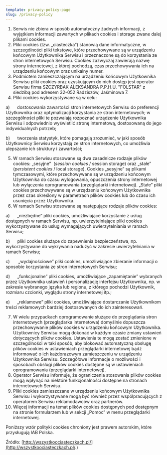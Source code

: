 ```yaml
---
template: privacy-policy-page
slug: /privacy-policy
---
```


1. Serwis nie zbiera w sposób automatyczny żadnych informacji, z wyjątkiem informacji zawartych w plikach cookies i storage zwane dalej plikami cookies.
2. Pliki cookies (tzw. „ciasteczka”) stanowią dane informatyczne, w szczególności pliki tekstowe, które przechowywane są w urządzeniu końcowym Użytkownika Serwisu i przeznaczone są do korzystania ze stron internetowych Serwisu. Cookies zazwyczaj zawierają nazwę strony internetowej, z której pochodzą, czas przechowywania ich na urządzeniu końcowym oraz unikalny numer.
3. Podmiotem zamieszczającym na urządzeniu końcowym Użytkownika Serwisu pliki cookies oraz uzyskującym do nich dostęp jest operator Serwisu firma SZCZYRBAK ALEKSANDRA P.P.H.U. "FOLSTAR" z siedzibą pod adresem 32-052 Radziszów, Jaśminowa 7.
4. Pliki cookies wykorzystywane są w celu:

a)      dostosowania zawartości stron internetowych Serwisu do preferencji Użytkownika oraz optymalizacji korzystania ze stron internetowych; w szczególności pliki te pozwalają rozpoznać urządzenie Użytkownika Serwisu i odpowiednio wyświetlić stronę internetową, dostosowaną do jego indywidualnych potrzeb;

b)      tworzenia statystyk, które pomagają zrozumieć, w jaki sposób Użytkownicy Serwisu korzystają ze stron internetowych, co umożliwia ulepszanie ich struktury i zawartości;

5. W ramach Serwisu stosowane są dwa zasadnicze rodzaje plików cookies: „sesyjne”  (_session cookies_ / session storage) oraz „stałe” (_persistent cookies_ / local storage). Cookies „sesyjne” są plikami tymczasowymi, które przechowywane są w urządzeniu końcowym Użytkownika do czasu wylogowania, opuszczenia strony internetowej lub wyłączenia oprogramowania (przeglądarki internetowej). „Stałe” pliki cookies przechowywane są w urządzeniu końcowym Użytkownika przez czas określony w parametrach plików cookies lub do czasu ich usunięcia przez Użytkownika.
6. W ramach Serwisu stosowane są następujące rodzaje plików cookies:

a)      „niezbędne” pliki cookies, umożliwiające korzystanie z usług dostępnych w ramach Serwisu, np. uwierzytelniające pliki cookies wykorzystywane do usług wymagających uwierzytelniania w ramach Serwisu;

b)      pliki cookies służące do zapewnienia bezpieczeństwa, np. wykorzystywane do wykrywania nadużyć w zakresie uwierzytelniania w ramach Serwisu;

c)       „wydajnościowe” pliki cookies, umożliwiające zbieranie informacji o sposobie korzystania ze stron internetowych Serwisu;

d)      „funkcjonalne” pliki cookies, umożliwiające „zapamiętanie” wybranych przez Użytkownika ustawień i personalizację interfejsu Użytkownika, np. w zakresie wybranego języka lub regionu, z którego pochodzi Użytkownik, rozmiaru czcionki, wyglądu strony internetowej itp.;

e)      „reklamowe” pliki cookies, umożliwiające dostarczanie Użytkownikom treści reklamowych bardziej dostosowanych do ich zainteresowań.

7. W wielu przypadkach oprogramowanie służące do przeglądania stron internetowych (przeglądarka internetowa) domyślnie dopuszcza przechowywanie plików cookies w urządzeniu końcowym Użytkownika. Użytkownicy Serwisu mogą dokonać w każdym czasie zmiany ustawień dotyczących plików cookies. Ustawienia te mogą zostać zmienione w szczególności w taki sposób, aby blokować automatyczną obsługę plików cookies w ustawieniach przeglądarki internetowej bądź informować o ich każdorazowym zamieszczeniu w urządzeniu Użytkownika Serwisu. Szczegółowe informacje o możliwości i sposobach obsługi plików cookies dostępne są w ustawieniach oprogramowania (przeglądarki internetowej).
8. Operator Serwisu informuje, że ograniczenia stosowania plików cookies mogą wpłynąć na niektóre funkcjonalności dostępne na stronach internetowych Serwisu.
9. Pliki cookies zamieszczane w urządzeniu końcowym Użytkownika Serwisu i wykorzystywane mogą być również przez współpracujących z operatorem Serwisu reklamodawców oraz partnerów.
10. Więcej informacji na temat plików cookies dostępnych pod dostępnym na stronie formularzem lub w sekcji „Pomoc” w menu przeglądarki internetowej.

Poniższy wzór polityki cookies chroniony jest prawem autorskim, które przysługują IAB Polska.

Źródło: [http://wszystkoociasteczkach.pl/](http://wszystkoociasteczkach.pl/.)
